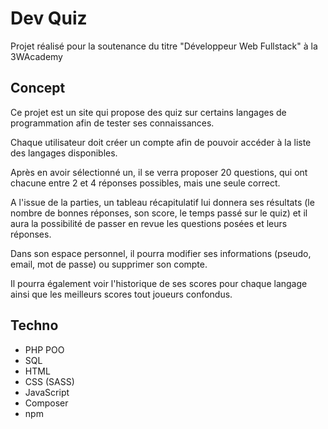 # Dev Quiz

Projet réalisé pour la soutenance du titre "Développeur Web Fullstack" à la 3WAcademy

## Concept

Ce projet est un site qui propose des quiz sur certains langages de programmation afin de tester ses connaissances.

Chaque utilisateur doit créer un compte afin de pouvoir accéder à la liste des langages disponibles.

Après en avoir sélectionné un, il se verra proposer 20 questions, qui ont chacune entre 2 et 4 réponses possibles, mais une seule correct.

A l'issue de la parties, un tableau récapitulatif lui donnera ses résultats (le nombre de bonnes réponses, son score, le temps passé sur le quiz) et il aura la possibilité de passer en revue les questions posées et leurs réponses.

Dans son espace personnel, il pourra modifier ses informations (pseudo, email, mot de passe) ou supprimer son compte.

Il pourra également voir l'historique de ses scores pour chaque langage ainsi que les meilleurs scores tout joueurs confondus.

## Techno

- PHP POO
- SQL
- HTML
- CSS (SASS)
- JavaScript
- Composer
- npm